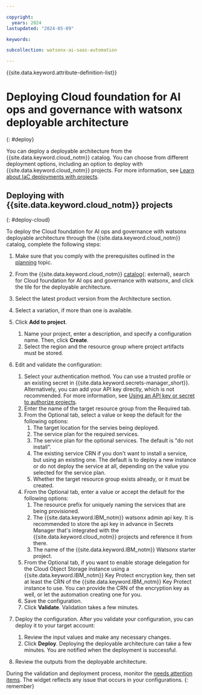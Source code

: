 ```yaml
---

copyright:
  years: 2024
lastupdated: "2024-05-09"

keywords:

subcollection: watsonx-ai-saas-automation

---
```



{{site.data.keyword.attribute-definition-list}}

# Deploying Cloud foundation for AI ops and governance with watsonx deployable architecture
{: #deploy}

You can deploy a deployable architecture from the {{site.data.keyword.cloud_notm}} catalog. You can choose from different deployment options, including an option to deploy with {{site.data.keyword.cloud_notm}} projects. For more information, see [Learn about IaC deployments with projects](/docs/secure-enterprise?topic=secure-enterprise-understanding-projects).

## Deploying with {{site.data.keyword.cloud_notm}} projects
{: #deploy-cloud}

To deploy the Cloud foundation for AI ops and governance with watsonx deployable architecture through the {{site.data.keyword.cloud_notm}} catalog, complete the following steps:
1.  Make sure that you comply with the prerequisites outlined in the [planning](/docs/watsonx-ai-saas-automation?topic=watsonx-ai-saas-automation-planning) topic.
2.  From the {{site.data.keyword.cloud_notm}} [catalog](/catalog#reference_architecture){: external}, search for Cloud foundation for AI ops and governance with watsonx, and click the tile for the deployable architecture.
4.  Select the latest product version from the Architecture section.
5.  Select a variation, if more than one is available.
6.  Click **Add to project**.
    1.  Name your project, enter a description, and specify a configuration name. Then, click **Create**.
    2.  Select the region and the resource group where project artifacts must be stored.
1.  Edit and validate the configuration:
    1.  Select your authentication method. You can use a trusted profile or an existing secret in {{site.data.keyword.secrets-manager_short}}. Alternatively, you can add your API key directly, which is not recommended. For more information, see [Using an API key or secret to authorize projects](/docs/secure-enterprise?topic=secure-enterprise-authorize-project).
    1.  Enter the name of the target resource group from the Required tab.
    1.  From the Optional tab, select a value or keep the default for the following options:
        1.  The target location for the servies being deployed.
        2.  The service plan for the required services.
        3.  The service plan for the optional services. The default is "do not install".
        4.  The existing service CRN if you don't want to install a service, but using an existing one. The default is to deploy a new instance or do not deploy the service at all, depending on the value you selected for the service plan.
        5.  Whether the target resource group exists already, or it must be created.
    2.  From the Optional tab, enter a value or accept the default for the following options:
        1.  The resource prefix for uniquely naming the services that are being provisioned.
        2.  The {{site.data.keyword.IBM_notm}} watsonx admin api key. It is recommended to store the api key in advance in Secrets Manager that's integrated with the {{site.data.keyword.cloud_notm}} projects and reference it from there.
        3.  The name of the {{site.data.keyword.IBM_notm}} Watsonx starter project.
    3.  From the Optional tab, if you want to enable storage delegation for the Cloud Object Storage instance using a
        {{site.data.keyword.IBM_notm}} Key Protect encryption key, then set at least the CRN of the {{site.data.keyword.IBM_notm}} Key Protect instance
        to use. You can provide the CRN of the encryption key as well, or let the automation creating one for you.
    4.  Save the configuration.
    5.  Click **Validate**. Validation takes a few minutes.

1.  Deploy the configuration. After you validate your configuration, you can deploy it to your target account:

    1.  Review the input values and make any necessary changes.
    2.  Click **Deploy**. Deploying the deployable architecture can take a few minutes. You are notified when the deployment is successful.

2.  Review the outputs from the deployable architecture.

During the validation and deployment process, monitor the [needs attention items](/docs/secure-enterprise?topic=secure-enterprise-needs-attention-projects). The widget reflects any issue that occurs in your configurations.
{: remember}
